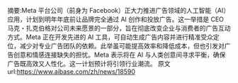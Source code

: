摘要:Meta 平台公司（前身为 Facebook）正大力推进广告领域的人工智能（AI）应用，计划到明年年底前让品牌完全通过 AI 创作和投放广告。这一举措是 CEO 马克・扎克伯格对公司未来愿景的一部分，旨在彻底改变企业与消费者的广告互动方式。Meta 正在开发先进的 AI 工具，可自动生成广告内容并进行精准受众定位，减少对专业广告团队的依赖。此举虽可能提高效率和降低成本，但也引发对广告创意和情感连接缺失的担忧。Meta 表示将在 AI 与人类创意间寻求平衡，确保广告既高效又人性化。这一计划预计将引领行业潮流。
原文url:https://www.aibase.com/zh/news/18590